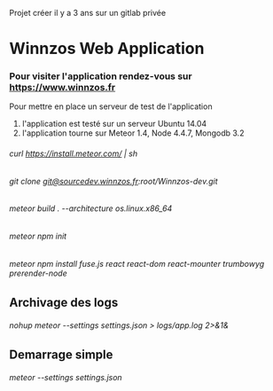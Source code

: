 Projet créer il y a 3 ans sur un gitlab privée

# Winnzos Web Application #

### Pour visiter l'application rendez-vous sur https://www.winnzos.fr ###


Pour mettre en place un serveur de test de l'application 
1. l'application est testé sur un serveur Ubuntu 14.04
2. l'application tourne sur Meteor 1.4, Node 4.4.7, Mongodb 3.2

###### curl https://install.meteor.com/ | sh ######
###### git clone git@sourcedev.winnzos.fr:root/Winnzos-dev.git ######
###### meteor build . --architecture os.linux.x86_64 ######
###### meteor npm init ######
###### meteor npm install fuse.js react react-dom react-mounter trumbowyg prerender-node ######
## Archivage des logs ##
###### nohup meteor --settings settings.json > logs/app.log 2>&1& ######
## Demarrage simple ##
###### meteor --settings settings.json ######
